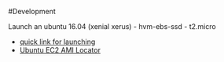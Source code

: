 #Development

Launch an ubuntu 16.04 (xenial xerus) - hvm-ebs-ssd - t2.micro

* [quick link for launching](https://console.aws.amazon.com/ec2/home?region=us-east-1#LaunchInstanceWizard:ami=ami-13be557e)
* [Ubuntu EC2 AMI Locator](https://cloud-images.ubuntu.com/locator/ec2/)
